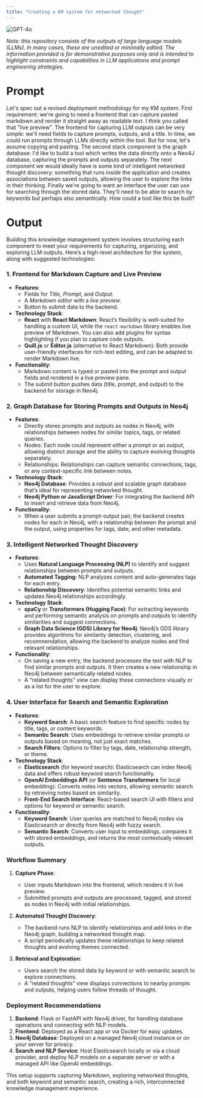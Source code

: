 ```yaml
---
title: "Creating a KM system for networked thought"
---
```

![GPT-4o](https://img.shields.io/badge/GPT--4o-3333FF?style=for-the-badge&logo=openai&logoColor=white)



*Note: this repository consists of the outputs of large language models (LLMs). In many cases, these are unedited or minimally edited. The information provided is for demonstrative purposes only and is intended to highlight constraints and capabilities in LLM applications and prompt engineering strategies.*


# Prompt

Let's spec out a revised deployment methodology for my KM system. First requirement: we're going to need a frontend that can capture pasted markdown and render it straight away as readable text. I think you called that "live preview". The frontend for capturing LLM outputs can be very simple: we'll need fields to capture prompts, outputs, and a title. In time, we could run prompts through LLMs directly within the tool. But for now, let's assume copying and pasting. The second stack component is the graph database: I'd like to build a tool which writes the data directly onto a Neo4J database, capturing the prompts and outputs separately. The next component we would ideally have is some kind of intelligent networked thought discovery: something that runs inside the application and creates associations between saved outputs, allowing the user to explore the links in their thinking. Finally we're going to want an interface the user can use for searching through the stored data. They'll need to be able to search by keywords but perhaps also semantically. How could a tool like this be built?

# Output

Building this knowledge management system involves structuring each component to meet your requirements for capturing, organizing, and exploring LLM outputs. Here’s a high-level architecture for the system, along with suggested technologies:

### 1. **Frontend for Markdown Capture and Live Preview**
   - **Features**: 
     - Fields for *Title*, *Prompt*, and *Output*.
     - A *Markdown editor* with a *live preview*.
     - Button to submit data to the backend.
   - **Technology Stack**:
     - **React** with **React Markdown**: React’s flexibility is well-suited for handling a custom UI, while the `react-markdown` library enables live preview of Markdown. You can also add plugins for syntax highlighting if you plan to capture code outputs.
     - **Quill.js** or **Editor.js** (alternative to React Markdown): Both provide user-friendly interfaces for rich-text editing, and can be adapted to render Markdown live.
   - **Functionality**:
     - Markdown content is typed or pasted into the prompt and output fields and rendered in a live preview pane.
     - The submit button pushes data (title, prompt, and output) to the backend for storage in Neo4j.

### 2. **Graph Database for Storing Prompts and Outputs in Neo4j**
   - **Features**:
     - Directly stores prompts and outputs as nodes in Neo4j, with relationships between nodes for similar topics, tags, or related queries.
     - Nodes: Each node could represent either a *prompt* or an *output*, allowing distinct storage and the ability to capture evolving thoughts separately.
     - Relationships: Relationships can capture semantic connections, tags, or any context-specific link between notes.
   - **Technology Stack**:
     - **Neo4j Database**: Provides a robust and scalable graph database that’s ideal for representing networked thought.
     - **Neo4j Python or JavaScript Driver**: For integrating the backend API to insert and retrieve data from Neo4j.
   - **Functionality**:
     - When a user submits a prompt-output pair, the backend creates nodes for each in Neo4j, with a relationship between the prompt and the output, using properties for tags, date, and other metadata.

### 3. **Intelligent Networked Thought Discovery**
   - **Features**:
     - Uses **Natural Language Processing (NLP)** to identify and suggest relationships between prompts and outputs.
     - **Automated Tagging**: NLP analyzes content and auto-generates tags for each entry.
     - **Relationship Discovery**: Identifies potential semantic links and updates Neo4j relationships accordingly.
   - **Technology Stack**:
     - **spaCy** or **Transformers (Hugging Face)**: For extracting keywords and performing semantic analysis on prompts and outputs to identify similarities and suggest connections.
     - **Graph Data Science (GDS) Library for Neo4j**: Neo4j’s GDS library provides algorithms for similarity detection, clustering, and recommendation, allowing the backend to analyze nodes and find relevant relationships.
   - **Functionality**:
     - On saving a new entry, the backend processes the text with NLP to find similar prompts and outputs. It then creates a new relationship in Neo4j between semantically related nodes.
     - A “related thoughts” view can display these connections visually or as a list for the user to explore.

### 4. **User Interface for Search and Semantic Exploration**
   - **Features**:
     - **Keyword Search**: A basic search feature to find specific nodes by title, tags, or content keywords.
     - **Semantic Search**: Uses embeddings to retrieve similar prompts or outputs based on meaning, not just exact matches.
     - **Search Filters**: Options to filter by tags, date, relationship strength, or theme.
   - **Technology Stack**:
     - **Elasticsearch** (for keyword search): Elasticsearch can index Neo4j data and offers robust keyword search functionality.
     - **OpenAI Embeddings API** (or **Sentence Transformers** for local embedding): Converts notes into vectors, allowing semantic search by retrieving notes based on similarity.
     - **Front-End Search Interface**: React-based search UI with filters and options for keyword or semantic search.
   - **Functionality**:
     - **Keyword Search**: User queries are matched to Neo4j nodes via Elasticsearch or directly from Neo4j with fuzzy search.
     - **Semantic Search**: Converts user input to embeddings, compares it with stored embeddings, and returns the most contextually relevant outputs.

### Workflow Summary
1. **Capture Phase**:
   - User inputs Markdown into the frontend, which renders it in live preview.
   - Submitted prompts and outputs are processed, tagged, and stored as nodes in Neo4j with initial relationships.

2. **Automated Thought Discovery**:
   - The backend runs NLP to identify relationships and add links in the Neo4j graph, building a networked thought map.
   - A script periodically updates these relationships to keep related thoughts and evolving themes connected.

3. **Retrieval and Exploration**:
   - Users search the stored data by keyword or with semantic search to explore connections.
   - A “related thoughts” view displays connections to nearby prompts and outputs, helping users follow threads of thought.

### Deployment Recommendations
1. **Backend**: Flask or FastAPI with Neo4j driver, for handling database operations and connecting with NLP models.
2. **Frontend**: Deployed as a React app or via Docker for easy updates.
3. **Neo4j Database**: Deployed on a managed Neo4j cloud instance or on your server for privacy.
4. **Search and NLP Service**: Host Elasticsearch locally or via a cloud provider, and deploy NLP models on a separate server or with a managed API like OpenAI embeddings.

This setup supports capturing Markdown, exploring networked thoughts, and both keyword and semantic search, creating a rich, interconnected knowledge management experience.